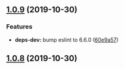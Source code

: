 ## [1.0.9](https://github.com/vta-js/format-npm-yarn-lock/compare/v1.0.8...v1.0.9) (2019-10-30)

### Features

- **deps-dev:** bump eslint to 6.6.0 ([60e9a57](https://github.com/vta-js/format-npm-yarn-lock/commit/60e9a572a31ec4b47003df3c32453a4a8726ddee))

## [1.0.8](https://github.com/vta-js/format-npm-yarn-lock/compare/v1.0.7...v1.0.8) (2019-10-30)
